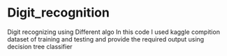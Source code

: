 # Digit_recognition
Digit recognizing using Different algo 
In this code I used kaggle compition dataset of training and testing and provide the required output using decision tree classifier
